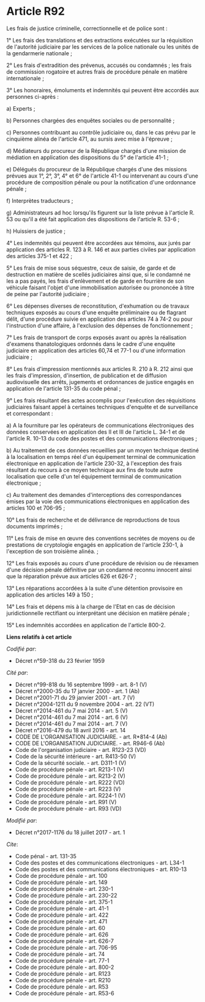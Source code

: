 # Article R92

Les frais de justice criminelle, correctionnelle et de police sont : 

1° Les frais des translations et des extractions exécutées sur la réquisition de l'autorité judiciaire par les services de la
police nationale ou les unités de la gendarmerie nationale ; 

2° Les frais d'extradition des prévenus, accusés ou condamnés ; les frais de commission rogatoire et autres frais de
procédure pénale en matière internationale ; 

3° Les honoraires, émoluments et indemnités qui peuvent être accordés aux personnes ci-après : 

a) Experts ; 

b) Personnes chargées des enquêtes sociales ou de personnalité ; 

c) Personnes contribuant au contrôle judiciaire ou, dans le cas prévu par le cinquième alinéa de l'article 471, au sursis
avec mise à l'épreuve ; 

d) Médiateurs du procureur de la République chargés d'une mission de médiation en application des dispositions du 5° de
l'article 41-1 ; 

e) Délégués du procureur de la République chargés d'une des missions prévues aux 1°, 2°, 3°, 4° et 6° de l'article 41-1 ou
intervenant au cours d'une procédure de composition pénale ou pour la notification d'une ordonnance pénale ; 

f) Interprètes traducteurs ; 

g) Administrateurs ad hoc lorsqu'ils figurent sur la liste prévue à l'article R. 53 ou qu'il a été fait application des
dispositions de l'article R. 53-6 ; 

h) Huissiers de justice ; 

4° Les indemnités qui peuvent être accordées aux témoins, aux jurés par application des articles R. 123 à R. 146 et aux
parties civiles par application des articles 375-1 et 422 ; 

5° Les frais de mise sous séquestre, ceux de saisie, de garde et de destruction en matière de scellés judiciaires ainsi que,
si le condamné ne les a pas payés, les frais d'enlèvement et de garde en fourrière de son véhicule faisant l'objet d'une
immobilisation autorisée ou prononcée à titre de peine par l'autorité judiciaire ; 

6° Les dépenses diverses de reconstitution, d'exhumation ou de travaux techniques exposés au cours d'une enquête préliminaire
ou de flagrant délit, d'une procédure suivie en application des articles 74 à 74-2 ou pour l'instruction d'une affaire, à
l'exclusion des dépenses de fonctionnement ; 

7° Les frais de transport de corps exposés avant ou après la réalisation d'examens thanatologiques ordonnés dans le cadre
d'une enquête judiciaire en application des articles 60,74 et 77-1 ou d'une information judiciaire ; 

8° Les frais d'impression mentionnés aux articles R. 210 à R. 212 ainsi que les frais d'impression, d'insertion, de
publication et de diffusion audiovisuelle des arrêts, jugements et ordonnances de justice engagés en application de l'article
131-35 du code pénal ; 

9° Les frais résultant des actes accomplis pour l'exécution des réquisitions judiciaires faisant appel à certaines techniques
d'enquête et de surveillance et correspondant : 

a) A la fourniture par les opérateurs de communications électroniques des données conservées en application des II et III de
l'article L. 34-1 et de l'article R. 10-13 du code des postes et des communications électroniques ; 

b) Au traitement de ces données recueillies par un moyen technique destiné à la localisation en temps réel d'un équipement
terminal de communication électronique en application de l'article 230-32, à l'exception des frais résultant du recours à ce
moyen technique aux fins de toute autre localisation que celle d'un tel équipement terminal de communication électronique ; 

c) Au traitement des demandes d'interceptions des correspondances émises par la voie des communications électroniques en
application des articles 100 et 706-95 ; 

10° Les frais de recherche et de délivrance de reproductions de tous documents imprimés ; 

11° Les frais de mise en œuvre des conventions secrètes de moyens ou de prestations de cryptologie engagés en application de
l'article 230-1, à l'exception de son troisième alinéa. ; 

12° Les frais exposés au cours d'une procédure de révision ou de réexamen d'une décision pénale définitive par un condamné
reconnu innocent ainsi que la réparation prévue aux articles 626 et 626-7 ; 

13° Les réparations accordées à la suite d'une détention provisoire en application des articles 149 à 150 ; 

14° Les frais et dépens mis à la charge de l'Etat en cas de décision juridictionnelle rectifiant ou interprétant une décision
en matière pénale ; 

15° Les indemnités accordées en application de l'article 800-2.

**Liens relatifs à cet article**

_Codifié par_:

  - Décret n°59-318 du 23 février 1959

_Cité par_:

  - Décret n°99-818 du 16 septembre 1999 - art. 8-1 (V)
  - Décret n°2000-35 du 17 janvier 2000 - art. 1 (Ab)
  - Décret n°2001-71 du 29 janvier 2001 - art. 7 (V)
  - Décret n°2004-1211 du 9 novembre 2004 - art. 22 (VT)
  - Décret n°2014-461 du 7 mai 2014 - art. 5 (V)
  - Décret n°2014-461 du 7 mai 2014 - art. 6 (V)
  - Décret n°2014-461 du 7 mai 2014 - art. 7 (V)
  - Décret n°2016-479 du 18 avril 2016 - art. 14
  - CODE DE L'ORGANISATION JUDICIAIRE. - art. R*814-4 (Ab)
  - CODE DE L'ORGANISATION JUDICIAIRE. - art. R946-6 (Ab)
  - Code de l'organisation judiciaire - art. R123-23 (VD)
  - Code de la sécurité intérieure - art. R413-50 (V)
  - Code de la sécurité sociale. - art. D311-1 (V)
  - Code de procédure pénale - art. R213-1 (V)
  - Code de procédure pénale - art. R213-2 (V)
  - Code de procédure pénale - art. R222 (VD)
  - Code de procédure pénale - art. R223 (V)
  - Code de procédure pénale - art. R224-1 (V)
  - Code de procédure pénale - art. R91 (V)
  - Code de procédure pénale - art. R93 (VD)

_Modifié par_:

  - Décret n°2017-1176 du 18 juillet 2017 - art. 1

_Cite_:

  - Code pénal - art. 131-35
  - Code des postes et des communications électroniques - art. L34-1
  - Code des postes et des communications électroniques - art. R10-13
  - Code de procédure pénale - art. 100
  - Code de procédure pénale - art. 149
  - Code de procédure pénale - art. 230-1
  - Code de procédure pénale - art. 230-22
  - Code de procédure pénale - art. 375-1
  - Code de procédure pénale - art. 41-1
  - Code de procédure pénale - art. 422
  - Code de procédure pénale - art. 471
  - Code de procédure pénale - art. 60
  - Code de procédure pénale - art. 626
  - Code de procédure pénale - art. 626-7
  - Code de procédure pénale - art. 706-95
  - Code de procédure pénale - art. 74
  - Code de procédure pénale - art. 77-1
  - Code de procédure pénale - art. 800-2
  - Code de procédure pénale - art. R123
  - Code de procédure pénale - art. R210
  - Code de procédure pénale - art. R53
  - Code de procédure pénale - art. R53-6
